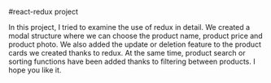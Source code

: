 #react-redux project

In this project, I tried to examine the use of redux in detail. We created a modal structure where we can choose the product name, product price and product photo. We also added the update or deletion feature to the product cards we created thanks to redux. At the same time, product search or sorting functions have been added thanks to filtering between products. I hope you like it. 
